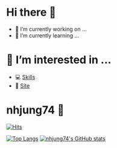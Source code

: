 # Hi there 👋
- 🔭 I’m currently working on ...
- 🌱 I’m currently learning ...

# 👯 I’m interested in ... 

- 💻 [Skills](https://github.com/nhjung74/nhjung74/blob/d1fa2fd04d0fb7665097a979f808e3f038536762/SKILL.md)
- 🍗 [Site](https://github.com/nhjung74/nhjung74/blob/30868fe69a9253b7f257e9ebcc04dc9b44435d01/SITE.md)

#   nhjung74 🐯
[![Hits](https://hits.seeyoufarm.com/api/count/incr/badge.svg?url=https%3A%2F%2Fgithub.com%2Fnhjung74%2F&count_bg=%23000000&title_bg=%23000000&icon=github.svg&icon_color=%23E7E7E7&title=Github&edge_flat=false)](https://hits.seeyoufarm.com)

[![Top Langs](https://github-readme-stats.vercel.app/api/top-langs/?username=nhjung74)](https://github.com/nhjung74/github-readme-stats)
[![nhjung74's GitHub stats](https://github-readme-stats.vercel.app/api?username=nhjung74)](https://github.com/nhjung74/github-readme-stats)


 
<!--
**nhjung74/nhjung74** is a ✨ _special_ ✨ repository because its `README.md` (this file) appears on your GitHub profile.

Here are some ideas to get you started:

- 🔭 I’m currently working on ...
- 🌱 I’m currently learning ...
- 👯 I’m looking to collaborate on ...
- 🤔 I’m looking for help with ...
- 💬 Ask me about ...
- 📫 How to reach me: ...
- 😄 Pronouns: ...
- ⚡ Fun fact: ...
-->


